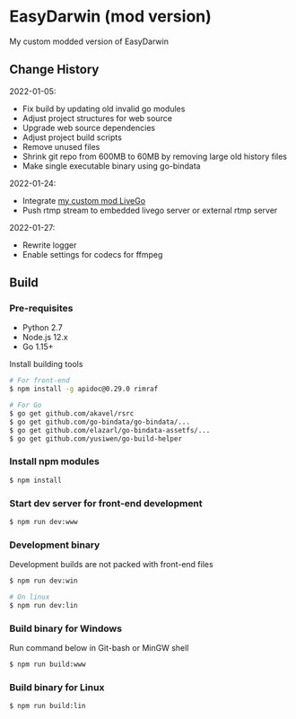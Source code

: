 # EasyDarwin (mod version)

My custom modded version of EasyDarwin

## Change History

2022-01-05:

- Fix build by updating old invalid go modules
- Adjust project structures for web source
- Upgrade web source dependencies
- Adjust project build scripts
- Remove unused files
- Shrink git repo from 600MB to 60MB by removing large old history files
- Make single executable binary using go-bindata

2022-01-24:

- Integrate [my custom mod LiveGo](https://github.com/yusiwen/livego)
- Push rtmp stream to embedded livego server or external rtmp server

2022-01-27:

- Rewrite logger
- Enable settings for codecs for ffmpeg

## Build

### Pre-requisites

- Python 2.7
- Node.js 12.x
- Go 1.15+

Install building tools

```bash
# For front-end
$ npm install -g apidoc@0.29.0 rimraf

# For Go
$ go get github.com/akavel/rsrc
$ go get github.com/go-bindata/go-bindata/...
$ go get github.com/elazarl/go-bindata-assetfs/...
$ go get github.com/yusiwen/go-build-helper
```

### Install npm modules

```bash
$ npm install
```

### Start dev server for front-end development

```bash
$ npm run dev:www
```

### Development binary

Development builds are not packed with front-end files

```bash
$ npm run dev:win

# On linux
$ npm run dev:lin
```

### Build binary for Windows

Run command below in Git-bash or MinGW shell

```bash
$ npm run build:www
```

### Build binary for Linux

```bash
$ npm run build:lin
```
